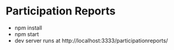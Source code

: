 # Participation Reports

* npm install
* npm start
* dev server runs at http://localhost:3333/participationreports/


